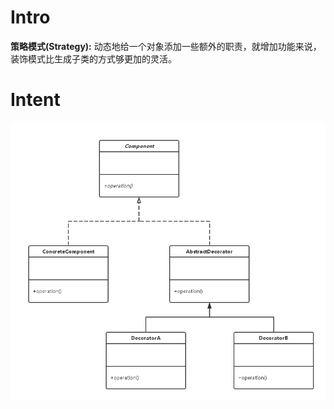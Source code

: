# Intro
**策略模式(Strategy):** 动态地给一个对象添加一些额外的职责，就增加功能来说，装饰模式比生成子类的方式够更加的灵活。 

# Intent
![alt text](./etc/Decorator.png "Decorator")
